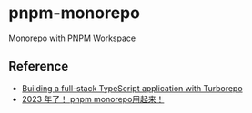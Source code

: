 # pnpm-monorepo

Monorepo with PNPM Workspace

## Reference

- [Building a full-stack TypeScript application with Turborepo](https://blog.logrocket.com/build-full-stack-typescript-application-turborepo/)
- [2023 年了！ pnpm monorepo用起来！](https://juejin.cn/post/7184392660939964474)
